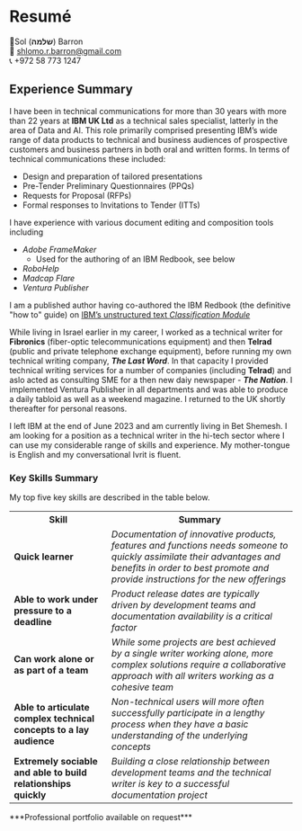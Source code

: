 # Resumé

👤Sol (**שלמה**) Barron  
📧 shlomo.r.barron@gmail.com   
📞 +972 58 773 1247

## Experience Summary
I have been in technical communications for more than 30 years with more than 22 years at **IBM UK Ltd** as a technical sales specialist, latterly in the area of Data and AI. This role primarily comprised presenting IBM’s wide range of data products to technical and business audiences of prospective customers and business partners in both oral and written forms. In terms of technical communications these included:
* Design and preparation of tailored presentations
* Pre-Tender Preliminary Questionnaires (PPQs)
* Requests for Proposal (RFPs)
* Formal responses to Invitations to Tender (ITTs)

I have experience with various document editing and composition tools including 
* _Adobe FrameMaker_
  * Used for the authoring of an IBM Redbook, see below
* _RoboHelp_
* _Madcap Flare_
* _Ventura Publisher_

I am a published author having co-authored the IBM Redbook (the definitive "how to" guide) on [IBM’s unstructured text _Classification Module_](https://www.redbooks.ibm.com/redbooks/pdfs/sg247707.pdf)

While living in Israel earlier in my career, I worked as a technical writer for **Fibronics** (fiber-optic telecommunications equipment) and then **Telrad** (public and private telephone exchange equipment), before running my own technical writing company, ___The Last Word___. In that capacity I provided technical writing services for a number of companies (including **Telrad**) and aslo acted as consulting SME for a then new daiy newspaper - ___The Nation___. I implemented Ventura Publisher in all departments and was able to produce a daily tabloid as well as a weekend magazine. I returned to the UK shortly thereafter for personal reasons.

I left IBM at the end of June 2023 and am currently living in Bet Shemesh. I am looking for a position as a technical writer in the hi-tech sector where I can use my considerable range of skills and experience. My mother-tongue is English and my conversational Ivrit is fluent.


### Key Skills Summary

My top five key skills are described in the table below. 

<table>
 <tr>
 <th>Skill</th>
 <th>Summary</th>
 </tr>
 <tr>
    <td><b>Quick learner</td>
    <td><i>Documentation of innovative products, features and functions needs someone to quickly assimilate their advantages and benefits in order to best promote and provide instructions for the new offerings</td>
  </tr>
  <tr>
    <td><b>Able to work under pressure to a deadline</td>
    <td><i>Product release dates are typically driven by development teams and documentation availability is a critical factor</td>
  </tr>
 <tr>
    <td><b>Can work alone or as part of a team</td>
    <td><i>While some projects are best achieved by a single writer working alone, more complex solutions require a collaborative approach with all writers working as a cohesive team</td>
  </tr>
 <tr>
    <td><b>Able to articulate complex technical concepts to a lay audience</td>
    <td><i>Non-technical users will more often successfully participate in a lengthy process when they have a basic understanding of the underlying concepts </td>
  </tr>
<tr>
    <td><b>Extremely sociable and able to build relationships quickly</td>
    <td><i>Building a close relationship between development teams and the technical writer is key to a successful documentation project</td>
  </tr>
 </table>

 \*\*\*Professional portfolio available on request\*\*\*
